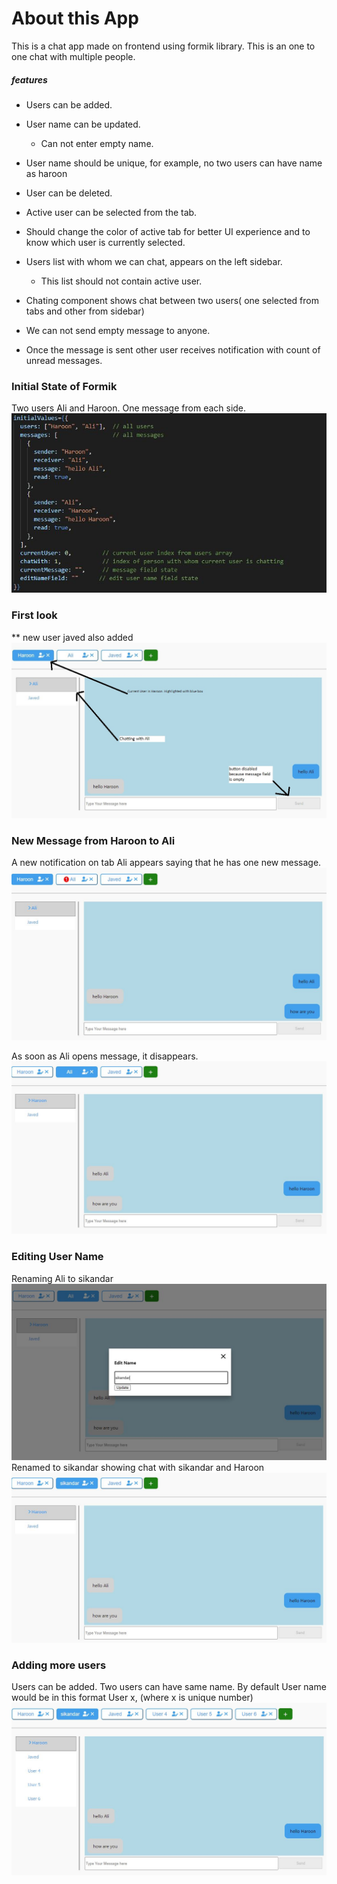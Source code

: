 # About this App

This is a chat app made on frontend using formik library. This is an one to one chat with multiple people.

##### features
-  Users can be added.
-  User name can be updated.
	- Can not enter empty name.
-	 User name should be unique, for example, no two users can have name as haroon
-   User can be deleted.
-  Active user can be selected from the tab.
- Should change the color of active tab for better UI experience and to know which user is currently selected.
-  Users list with whom we can chat, appears on the left sidebar.
	- This list should not contain active user.
- Chating component shows chat between two users( one selected from tabs and other from sidebar)

- We can not send empty message to anyone.
- Once the message is sent other user receives notification with count of unread messages.


### Initial State of Formik
Two users Ali and Haroon. One message from each side.
![alt text](https://github.com/mharoonj/pics/blob/master/Initial%20state.JPG?raw=true)

### First look
** new user javed also added
![alt text](https://github.com/mharoonj/pics/blob/master/initial.JPG?raw=true)



### New Message from Haroon to Ali
A new notification on tab Ali appears saying that he has one new message.
![alt text](https://github.com/mharoonj/pics/blob/master/notification-on-new-msg.JPG?raw=true)

As soon as Ali opens message, it disappears.
![alt text](https://github.com/mharoonj/pics/blob/master/notification%20gone%20when%20read.JPG?raw=true)

### Editing User Name
Renaming Ali to sikandar
![alt text](https://github.com/mharoonj/pics/blob/master/renaming%20to%20sikandar.JPG?raw=true)
Renamed to sikandar
showing chat with sikandar and Haroon
![alt text](https://github.com/mharoonj/pics/blob/master/renamed%20to%20sikandar.JPG?raw=true)

### Adding more users
Users can be added. Two users can have same name.  By default User name would be in this format User x, (where x is unique number)
![alt text](https://github.com/mharoonj/pics/blob/master/adding%20more%20users.JPG?raw=true)





